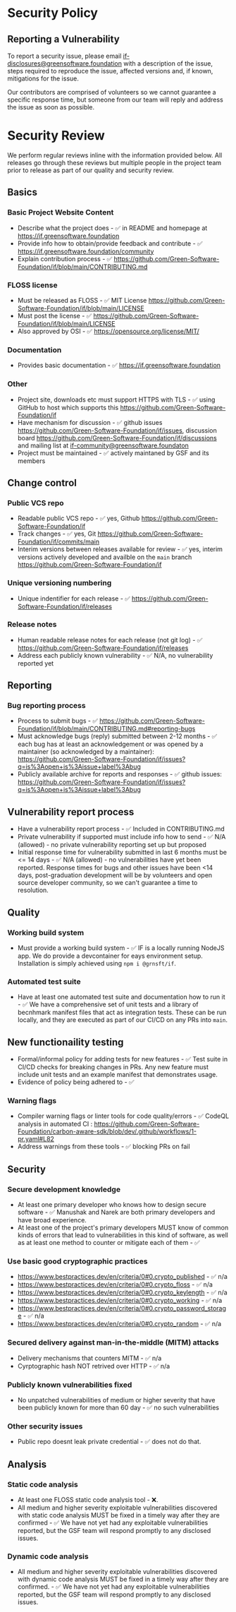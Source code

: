 # Security Policy

## Reporting a Vulnerability

To report a security issue, please email if-disclosures@greensoftware.foundation with a description of the issue, steps required to reproduce the issue, affected versions and, if known, mitigations for the issue.

Our contributors are comprised of volunteers so we cannot guarantee a specific response time, but someone from our team will reply and address the issue as soon as possible.

# Security Review

We perform regular reviews inline with the information provided below.  All releases go through these reviews but multiple people in the project team prior to release as part of our quality and security review.

## Basics
### Basic Project Website Content
- Describe what the project does - ✅  in README and homepage at https://if.greensoftware.foundation
- Provide info how to obtain/provide feedback and contribute - ✅ https://if.greensoftware.foundation/community
- Explain contribution process - ✅ https://github.com/Green-Software-Foundation/if/blob/main/CONTRIBUTING.md

### FLOSS license
- Must be released as FLOSS - ✅ MIT License https://github.com/Green-Software-Foundation/if/blob/main/LICENSE
- Must post the license - ✅ https://github.com/Green-Software-Foundation/if/blob/main/LICENSE
- Also approved by OSI - ✅  https://opensource.org/license/MIT/

### Documentation
- Provides basic documentation - ✅ https://if.greensoftware.foundation

### Other
- Project site, downloads etc must support HTTPS with TLS - ✅ using GitHub to host which supports this https://github.com/Green-Software-Foundation/if
- Have mechanism for discussion - ✅ github issues https://github.com/Green-Software-Foundation/if/issues, discussion board https://github.com/Green-Software-Foundation/if/discussions and mailing list at if-community@greensoftware.foundaton
- Project must be maintained - ✅ actively maintaned by GSF and its members

## Change control
###  Public VCS repo
- Readable public VCS repo - ✅ yes, Github https://github.com/Green-Software-Foundation/if
- Track changes - ✅ yes, Git https://github.com/Green-Software-Foundation/if/commits/main
- Interim versions between releases available for review - ✅ yes, interim versions actively developed and availble on the `main` branch https://github.com/Green-Software-Foundation/if

### Unique versioning numbering
- Unique indentifier for each release - ✅ https://github.com/Green-Software-Foundation/if/releases

### Release notes
- Human readable release notes for each release (not git log) - ✅ https://github.com/Green-Software-Foundation/if/releases
- Address each publicly known vulnerability - ✅ N/A, no vulnerability reported yet

## Reporting
### Bug reporting process
- Process to submit bugs - ✅ https://github.com/Green-Software-Foundation/if/blob/main/CONTRIBUTING.md#reporting-bugs
- Must acknowledge bugs (reply) submitted between 2-12 months - ✅ each bug has at least an acknowledgement or was opened by a maintainer (so acknowledged by a maintainer): https://github.com/Green-Software-Foundation/if/issues?q=is%3Aopen+is%3Aissue+label%3Abug
- Publicly available archive for reports and responses - ✅ github issues: https://github.com/Green-Software-Foundation/if/issues?q=is%3Aopen+is%3Aissue+label%3Abug

## Vulnerability report process
- Have a vulnerability report process - ✅ Included in CONTRIBUTING.md
- Private vulnerability if supported must include info how to send - ✅ N/A (allowed) - no private vulnerability reporting set up but proposed
- Initial response time for vulnerability submitted in last 6 months must be <= 14 days - ✅ N/A (allowed) - no vulnerabilities have yet been reported. Response times for bugs and other issues have been <14 days, post-graduation development will be by volunteers and open source developer community, so we can't guarantee a time to resolution.

## Quality
### Working build system
- Must provide a working build system - ✅ IF is a locally running NodeJS app. We do provide a devcontainer for eays environment setup. Installation is simply achieved using `npm i @grnsft/if`.

### Automated test suite
- Have at least one automated test suite and documentation how to run it - ✅  We have a comprehensive set of unit tests and a library of becnhmark manifest files that act as integration tests. These can be run locally, and they are executed as part of our CI/CD on any PRs into `main`.

## New functionaility testing
- Formal/informal policy for adding tests for new features - ✅ Test suite in CI/CD checks for breaking changes in PRs. Any new feature must include unit tests and an example manifest that demonstrates usage.
- Evidence of policy being adhered to - ✅ 

### Warning flags
- Compiler warning flags or linter tools for code quality/errors - ✅ CodeQL analysis in automated CI : https://github.com/Green-Software-Foundation/carbon-aware-sdk/blob/dev/.github/workflows/1-pr.yaml#L82
- Address warnings from these tools - ✅ blocking PRs on fail

## Security
### Secure development knowledge
- At least one primary developer who knows how to design secure software - ✅ Manushak and Narek are both primary developers and have broad experience.
- At least one of the project's primary developers MUST know of common kinds of errors that lead to vulnerabilities in this kind of software, as well as at least one method to counter or mitigate each of them - ✅ 

### Use basic good cryptographic practices
- https://www.bestpractices.dev/en/criteria/0#0.crypto_published - ✅ n/a
- https://www.bestpractices.dev/en/criteria/0#0.crypto_floss - ✅ n/a 
- https://www.bestpractices.dev/en/criteria/0#0.crypto_keylength - ✅ n/a
- https://www.bestpractices.dev/en/criteria/0#0.crypto_working - ✅ n/a
- https://www.bestpractices.dev/en/criteria/0#0.crypto_password_storage - ✅ n/a
- https://www.bestpractices.dev/en/criteria/0#0.crypto_random - ✅ n/a

### Secured delivery against man-in-the-middle (MITM) attacks
- Delivery mechanisms that counters MITM - ✅ n/a
- Cyrptographic hash NOT retrived over HTTP - ✅  n/a

### Publicly known vulnerabilities fixed
- No unpatched vulnerabilities of medium or higher severity that have been publicly known for more than 60 day - ✅ no such vulnerabilities

### Other security issues
- Public repo doesnt leak private credential - ✅ does not do that.

## Analysis
### Static code analysis
- At least one FLOSS static code analysis tool - ❌.
- All medium and higher severity exploitable vulnerabilities discovered with static code analysis MUST be fixed in a timely way after they are confirmed - ✅ We have not yet had any exploitable vulnerabilities reported, but the GSF team will respond promptly to any disclosed issues.

### Dynamic code analysis
- All medium and higher severity exploitable vulnerabilities discovered with dynamic code analysis MUST be fixed in a timely way after they are confirmed. - ✅ We have not yet had any exploitable vulnerabilities reported, but the GSF team will respond promptly to any disclosed issues.

